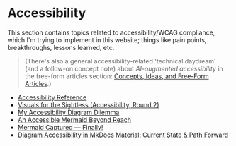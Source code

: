 # Accessibility

This section contains topics related to accessibility/WCAG compliance, which I'm trying to implement in this website; things like pain points, breakthroughs, lessons learned, etc. 
> (There's also a general accessibility-related 'technical daydream' (and a follow-on concept note) about *AI-augmented accessibility* in the free-form articles section: [Concepts, Ideas, and Free-Form Articles](../sec_freeform/index.md).)

- [Accessibility Reference](accss_.md)
- [Visuals for the Sightless (Accessibility, Round 2)](visuals-for-the-sightless.md)
- [My Accessibility Diagram Dilemma](accss_diagram-dilemma.md)
- [An Accessible Mermaid Beyond Reach](mermaid-beyond-reach.md)
- [Mermaid Captured — Finally!](mermaid-captured.md)
- [Diagram Accessibility in MkDocs Material: Current State & Path Forward](mkdocs-mermaid-plantuml-graphviz.md)

